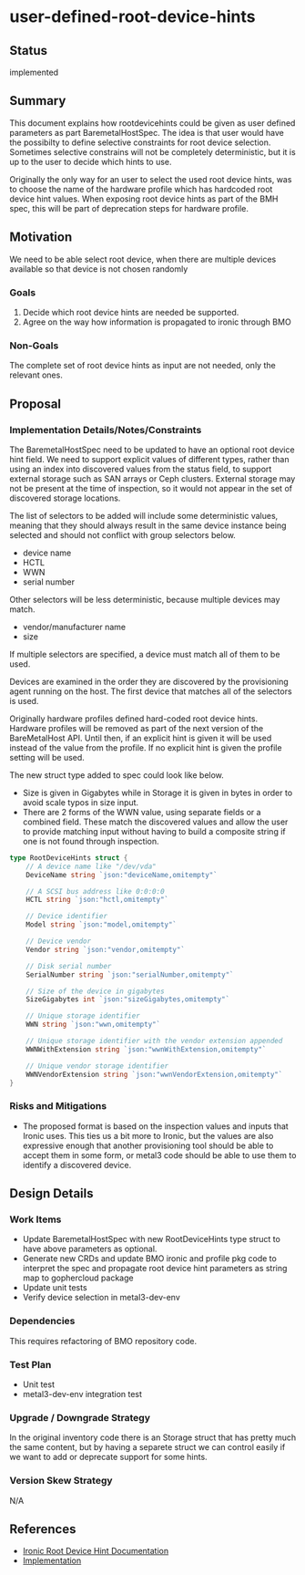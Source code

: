 <!--
 This work is licensed under a Creative Commons Attribution 3.0
 Unported License.

 http://creativecommons.org/licenses/by/3.0/legalcode
-->

# user-defined-root-device-hints

## Status

implemented

## Summary

This document explains how rootdevicehints could be given as user
defined parameters as part BaremetalHostSpec. The idea is that user
would have the possibilty to define selective constraints for root
device selection. Sometimes selective constrains will not be
completely deterministic, but it is up to the user to decide which
hints to use.

Originally the only way for an user to select the used root device
hints, was to choose the name of the hardware profile which has
hardcoded root device hint values. When exposing root device hints as
part of the BMH spec, this will be part of deprecation steps for
hardware profile.

## Motivation

We need to be able select root device, when there are multiple devices
available so that device is not chosen randomly

### Goals

1. Decide which root device hints are needed be supported.
2. Agree on the way how information is propagated to ironic through BMO

### Non-Goals

The complete set of root device hints as input are not needed, only
the relevant ones.

## Proposal

### Implementation Details/Notes/Constraints

The BaremetalHostSpec need to be updated to have an optional root
device hint field. We need to support explicit values of different
types, rather than using an index into discovered values from the
status field, to support external storage such as SAN arrays or Ceph
clusters. External storage may not be present at the time of
inspection, so it would not appear in the set of discovered storage
locations.

The list of selectors to be added will include some deterministic
values, meaning that they should always result in the same device
instance being selected and should not conflict with group selectors
below.

- device name
- HCTL
- WWN
- serial number

Other selectors will be less deterministic, because multiple devices
may match.

- vendor/manufacturer name
- size

If multiple selectors are specified, a device must match all of them
to be used.

Devices are examined in the order they are discovered by the
provisioning agent running on the host. The first device that matches
all of the selectors is used.

Originally hardware profiles defined hard-coded root device
hints. Hardware profiles will be removed as part of the next version
of the BareMetalHost API. Until then, if an explicit hint is given it
will be used instead of the value from the profile. If no explicit
hint is given the profile setting will be used.

The new struct type added to spec could look like below.

- Size is given in Gigabytes while in Storage it is given in bytes in
  order to avoid scale typos in size input.
- There are 2 forms of the WWN value, using separate fields or a
  combined field. These match the discovered values and allow the user
  to provide matching input without having to build a composite string
  if one is not found through inspection.

```go
type RootDeviceHints struct {
    // A device name like "/dev/vda"
    DeviceName string `json:"deviceName,omitempty"`

    // A SCSI bus address like 0:0:0:0
    HCTL string `json:"hctl,omitempty"`

    // Device identifier
    Model string `json:"model,omitempty"`

    // Device vendor
    Vendor string `json:"vendor,omitempty"`

    // Disk serial number
    SerialNumber string `json:"serialNumber,omitempty"`

    // Size of the device in gigabytes
    SizeGigabytes int `json:"sizeGigabytes,omitempty"`

    // Unique storage identifier
    WWN string `json:"wwn,omitempty"`

    // Unique storage identifier with the vendor extension appended
    WWNWithExtension string `json:"wwnWithExtension,omitempty"`

    // Unique vendor storage identifier
    WWNVendorExtension string `json:"wwnVendorExtension,omitempty"`
}
```

### Risks and Mitigations

- The proposed format is based on the inspection values and inputs
  that Ironic uses. This ties us a bit more to Ironic, but the values
  are also expressive enough that another provisioning tool should be
  able to accept them in some form, or metal3 code should be able to
  use them to identify a discovered device.

## Design Details

### Work Items

- Update BaremetalHostSpec with new RootDeviceHints type struct to
  have above parameters as optional.
- Generate new CRDs and update BMO ironic and profile pkg code to
  interpret the spec and propagate root device hint parameters as
  string map to gophercloud package
- Update unit tests
- Verify device selection in metal3-dev-env

### Dependencies

This requires refactoring of BMO repository code.

### Test Plan

- Unit test
- metal3-dev-env integration test

### Upgrade / Downgrade Strategy

In the original inventory code there is an Storage struct that has
pretty much the same content, but by having a separete struct we can
control easily if we want to add or deprecate support for some hints.

### Version Skew Strategy

N/A

## References

- [Ironic Root Device Hint Documentation](https://docs.openstack.org/ironic/pike/install/include/root-device-hints.html)
- [Implementation](https://github.com/metal3-io/baremetal-operator/pull/495)
